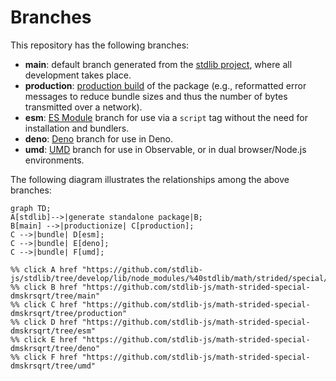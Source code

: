 <!--

@license Apache-2.0

Copyright (c) 2022 The Stdlib Authors.

Licensed under the Apache License, Version 2.0 (the "License");
you may not use this file except in compliance with the License.
You may obtain a copy of the License at

    http://www.apache.org/licenses/LICENSE-2.0

Unless required by applicable law or agreed to in writing, software
distributed under the License is distributed on an "AS IS" BASIS,
WITHOUT WARRANTIES OR CONDITIONS OF ANY KIND, either express or implied.
See the License for the specific language governing permissions and
limitations under the License.

-->

# Branches

This repository has the following branches:

-   **main**: default branch generated from the [stdlib project][stdlib-url], where all development takes place.
-   **production**: [production build][production-url] of the package (e.g., reformatted error messages to reduce bundle sizes and thus the number of bytes transmitted over a network).
-   **esm**: [ES Module][esm-url] branch for use via a `script` tag without the need for installation and bundlers.
-   **deno**: [Deno][deno-url] branch for use in Deno.
-   **umd**: [UMD][umd-url] branch for use in Observable, or in dual browser/Node.js environments.

The following diagram illustrates the relationships among the above branches:

```mermaid
graph TD;
A[stdlib]-->|generate standalone package|B;
B[main] -->|productionize| C[production];
C -->|bundle| D[esm];
C -->|bundle| E[deno];
C -->|bundle| F[umd];

%% click A href "https://github.com/stdlib-js/stdlib/tree/develop/lib/node_modules/%40stdlib/math/strided/special/dmskrsqrt"
%% click B href "https://github.com/stdlib-js/math-strided-special-dmskrsqrt/tree/main"
%% click C href "https://github.com/stdlib-js/math-strided-special-dmskrsqrt/tree/production"
%% click D href "https://github.com/stdlib-js/math-strided-special-dmskrsqrt/tree/esm"
%% click E href "https://github.com/stdlib-js/math-strided-special-dmskrsqrt/tree/deno"
%% click F href "https://github.com/stdlib-js/math-strided-special-dmskrsqrt/tree/umd"
```

[stdlib-url]: https://github.com/stdlib-js/stdlib/tree/develop/lib/node_modules/%40stdlib/math/strided/special/dmskrsqrt
[production-url]: https://github.com/stdlib-js/math-strided-special-dmskrsqrt/tree/production
[deno-url]: https://github.com/stdlib-js/math-strided-special-dmskrsqrt/tree/deno
[umd-url]: https://github.com/stdlib-js/math-strided-special-dmskrsqrt/tree/umd
[esm-url]: https://github.com/stdlib-js/math-strided-special-dmskrsqrt/tree/esm
